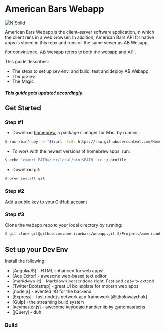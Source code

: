 # American Bars Webapp

[![N|Solid](https://americanbars.com/default/images/americanbars.png)](https://nodesource.com/products/nsolid)

American Bars Webapp is the client–server software application, in which the client runs in a web browser. In addition, American Bars API for native apps is stored in this repo and runs on the same server as AB Webapp. 

For convinience, AB Webapp refers to both the webapp and API.

This guide describes:

  - The steps to set up dev env, and build, test and deploy AB Webapp
  - The pipline
  - The Magic
 
##### This guide gets updated accordingly.

## Get Started

### Step #1
* Download [homebrew][homebrew], a package manager for Mac, by running:
```sh
$ /usr/bin/ruby -e "$(curl -fsSL https://raw.githubusercontent.com/Homebrew/install/master/install)"
```
* To work with the newest versions of homebrew apps, run:
```sh
$ echo 'export PATH=/usr/local/bin:$PATH' >> ~/.profile
```

* Download git:
```sh
$ brew install git
```

### Step #2
[Add a public key to your GitHub account][sshkey]

### Step #3
Clone the webapp repo to your local directory by running:
```sh
$ git clone git@github.com:americanbars/webapp.git $/Projects/americanbars/apps/webapp/
```

## Set up your Dev Env

Install the following:

* [AngularJS] - HTML enhanced for web apps!
* [Ace Editor] - awesome web-based text editor
* [markdown-it] - Markdown parser done right. Fast and easy to extend.
* [Twitter Bootstrap] - great UI boilerplate for modern web apps
* [node.js] - evented I/O for the backend
* [Express] - fast node.js network app framework [@tjholowaychuk]
* [Gulp] - the streaming build system
* [keymaster.js] - awesome keyboard handler lib by [@thomasfuchs]
* [jQuery] - duh

### Build

[//]: # (These are reference links used in the body of this note and get stripped out when the markdown processor does its job. There is no need to format nicely because it shouldn't be seen. Thanks SO - http://stackoverflow.com/questions/4823468/store-comments-in-markdown-syntax)



   [@thomasfuchs]: <http://twitter.com/thomasfuchs>
   [sshkey]: <http://daringfireball.net/projects/markdown/>
   [homebrew]: <http://brew.sh>
